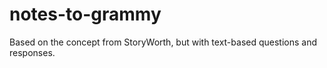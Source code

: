 # notes-to-grammy
Based on the concept from StoryWorth, but with text-based questions and responses.
